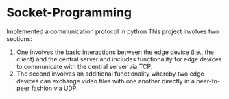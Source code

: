 # Socket-Programming

Implemented a communication protocol in python
This project involves two sections:
<ol>
<li>One involves the basic interactions between the edge device (i.e., the client)
and the central server and includes functionality for edge devices to communicate with the central
server via TCP.</li>
<li>The second involves an additional functionality
whereby two edge devices can exchange video files with one another directly in a peer-to-peer fashion
via UDP.</li>
</ol>